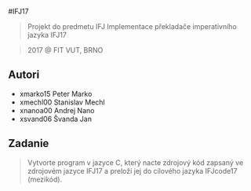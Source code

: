 #IFJ17
> Projekt do predmetu IFJ
> Implementace překladače imperativního jazyka IFJ17

> 2017 @ FIT VUT, BRNO


Autori
------

- xmarko15 Peter Marko
- xmechl00 Stanislav Mechl
- xnanoa00 Andrej Nano
- xsvand06 Švanda Jan

Zadanie
-------

> Vytvorte program v jazyce C, který nacte zdrojový kód zapsaný ve zdrojovém
> jazyce IFJ17 a preloží jej do cílového jazyka IFJcode17 (mezikód).
